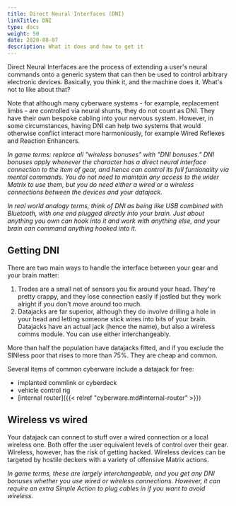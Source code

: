 ```yaml
---
title: Direct Neural Interfaces (DNI)
linkTitle: DNI
type: docs    
weight: 50
date: 2020-08-07
description: What it does and how to get it
---
```


Direct Neural Interfaces are the process of extending a user's neural commands onto a generic system that can then be used to control arbitrary electronic devices. Basically, you think it, and the machine does it. What's not to like about that?

Note that although many cyberware systems - for example, replacement limbs - are controlled via neural shunts, they do not count as DNI. They have their own bespoke cabling into your nervous system. However, in some circumstances, having DNI can help two systems that would otherwise conflict interact more harmoniously, for example Wired Reflexes and Reaction Enhancers.

*In game terms: replace all "wireless bonuses" with "DNI bonuses." DNI bonuses apply whenever the character has a direct neural interface connection to the item of gear, and hence can control its full funtionality via mental commands. You do not need to maintain any access to the wider Matrix to use them, but you do need either a wired or a wireless connections between the devices and your datajack.*

*In real world analogy terms, think of DNI as being like USB combined with Bluetooth, with one end plugged directly into your brain. Just about anything you own can hook into it and work with anything else, and your brain can command anything hooked into it.*

## Getting DNI

There are two main ways to handle the interface between your gear and your brain matter:

1. Trodes are a small net of sensors you fix around your head. They're pretty crappy, and they lose connection easily if jostled but they work alright if you don't move around too much.
2. Datajacks are far superior, although they do involve drilling a hole in your head and letting someone stick wires into bits of your brain. Datajacks have an actual jack (hence the name), but also a wireless comms module. You can use either interchangeably. 

More than half the population have datajacks fitted, and if you exclude the SINless poor that rises to more than 75%. They are cheap and common.

Several items of common cyberware include a datajack for free:

* implanted commlink or cyberdeck
* vehicle control rig
* [internal router]({{< relref "cyberware.md#internal-router" >}}) 

## Wireless vs wired

Your datajack can connect to stuff over a wired connection or a local wireless one. Both offer the user equivalent levels of control over their gear. Wireless, however, has the risk of getting hacked. Wireless devices can be targeted by hostile deckers with a variety of offensive Matrix actions.

*In game terms, these are largely interchangeable, and you get any DNI bonuses whether you use wired or wireless connections. However, it can require an extra Simple Action to plug cables in if you want to avoid wireless.* 
